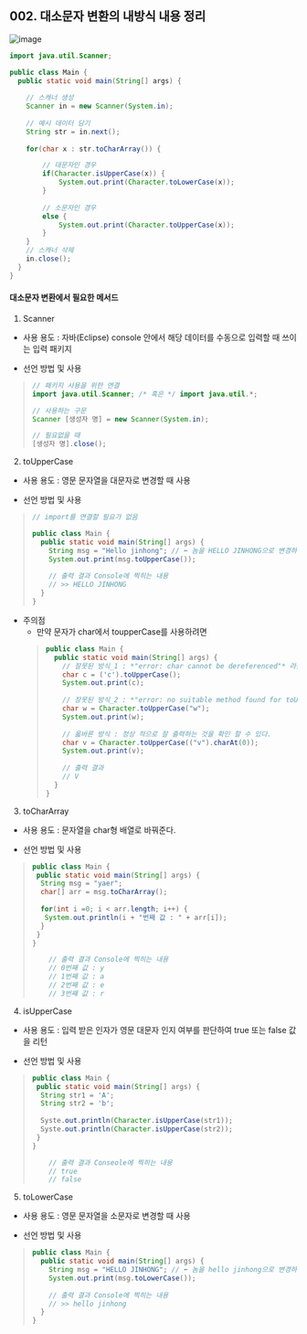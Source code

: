 ## 002. 대소문자 변환의 내방식 내용 정리

![image](https://user-images.githubusercontent.com/66407386/175057204-8f7e7e00-e27a-49ca-8576-d560d0a0f8a8.png)

```java
import java.util.Scanner;

public class Main {
  public static void main(String[] args) {
    
    // 스캐너 생성
    Scanner in = new Scanner(System.in);
   
    // 예시 데이터 담기
    String str = in.next(); 
    
    for(char x : str.toCharArray()) {

        // 대문자인 경우
        if(Character.isUpperCase(x)) {
        	System.out.print(Character.toLowerCase(x));
        }
        
        // 소문자인 경우
        else {
        	System.out.print(Character.toUpperCase(x));
        }
    }
    // 스캐너 삭제
    in.close();
  }
}
```

#### 대소문자 변환에서 필요한 메서드
 1. Scanner 
  - 사용 용도 : 자바(Eclipse) console 안에서 해당 데이터를 수동으로 입력할 때 쓰이는 입력 패키지
  
  - 선언 방법 및 사용
  > ```java
  > // 패키지 사용을 위한 연결
  > import java.util.Scanner; /* 혹은 */ import java.util.*;
  > 
  > // 사용하는 구문
  > Scanner [생성자 명] = new Scanner(System.in);
  >
  > // 필요없을 때
  > [생성자 명].close();
  > ```
  
 2. toUpperCase
  - 사용 용도 : 영문 문자열을 대문자로 변경할 때 사용
  
  - 선언 방법 및 사용
  > ```java 
  > // import를 연결할 필요가 없음
  > 
  > public class Main {
  >   public static void main(String[] args) {
  >     String msg = "Hello jinhong"; // ⬅️ 놈을 HELLO JINHONG으로 변경하고 싶다?
  >     System.out.print(msg.toUpperCase());
  >     
  >     // 출력 결과 Console에 찍히는 내용
  >     // >> HELLO JINHONG
  >   }
  > }
  > ```
  - 주의점 
    - 만약 문자가 char에서 toupperCase를 사용하려면
    > ```java
    > public class Main {
    >   public static void main(String[] args) {
    >     // 잘못된 방식_1 : *"error: char cannot be dereferenced"* 라는 에러 문구를 반환한다. 
    >     char c = ('c').toUpperCase(); 
    >     System.out.print(c);
    >     
    >     // 장못된 방식_2 : *"error: no suitable method found for toUpperCase(String)"*라는 에러 문구를 반환한다.
    >     char w = Character.toUpperCase("w");
    >     System.out.print(w);
    >     
    >     // 옯바른 방식 : 정상 적으로 잘 출력하는 것을 확인 할 수 있다.
    >     char v = Character.toUpperCase(("v").charAt(0));
    >     System.out.print(v);
    >     
    >     // 출력 결과
    >     // V
    >   }
    > }
    > ```

  3. toCharArray
   - 사용 용도 : 문자열을 char형 배열로 바꿔준다.
   
   - 선언 방법 및 사용
   > ```java
   > public class Main {
   >  public static void main(String[] args) {
   >   String msg = "yaer";
   >   char[] arr = msg.toCharArray();
   >   
   >   for(int i =0; i < arr.length; i++) {
   >   	System.out.println(i + "번째 값 : " + arr[i]);
   >   }
   >  }
   > }
   > 
   >     // 출력 결과 Console에 찍히는 내용
   >     // 0번째 값 : y
   >     // 1번째 값 : a
   >     // 2번째 값 : e
   >     // 3번째 값 : r
   > ```
  
  4. isUpperCase
   - 사용 용도 : 입력 받은 인자가 영문 대문자 인지 여부를 판단하여 true 또는 false 값을 리턴

   - 선언 방법 및 사용
   > ```java
   > public class Main {
   >  public static void main(String[] args) {
   >   String str1 = 'A';
   >   String str2 = 'b';
   >   
   >   Syste.out.println(Character.isUpperCase(str1));
   >   Syste.out.println(Character.isUpperCase(str2));
   >  }
   > }
   > 
   >     // 출력 결과 Conseole에 찍히는 내용
   >     // true
   >     // false
   > ```

  5. toLowerCase
   - 사용 용도 : 영문 문자열을 소문자로 변경할 때 사용
   
   - 선언 방법 및 사용 
   > ```java
   > public class Main {
   >   public static void main(String[] args) {
   >     String msg = "HELLO JINHONG"; // ⬅️ 놈을 hello jinhong으로 변경하고 싶다?
   >     System.out.print(msg.toLowerCase());
   >     
   >     // 출력 결과 Console에 찍히는 내용
   >     // >> hello jinhong
   >   }
   > } 
   > ```
